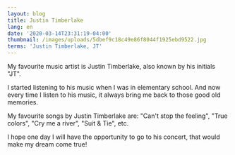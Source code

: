 ```yaml
---
layout: blog
title: Justin Timberlake
lang: en
date: '2020-03-14T23:31:19-04:00'
thumbnail: /images/uploads/5dbef9c18c49e86f8044f1925ebd9522.jpg
terms: 'Justin Timberlake, JT'
---
```

My favourite music artist is Justin Timberlake, also known by his initials "JT".

I started listening to his music when I was in elementary school. And now every time I listen to his music, it always bring me back to those good old memories.

My favourite songs by Justin Timberlake are: "Can't stop the feeling", "True colors", "Cry me a river", "Suit & Tie", etc.

I hope one day I will have the opportunity to go to his concert, that would make my dream come true!
